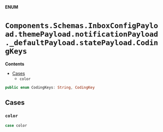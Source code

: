 **ENUM**

# `Components.Schemas.InboxConfigPayload.themePayload.notificationPayload._defaultPayload.statePayload.CodingKeys`

**Contents**

- [Cases](#cases)
  - `color`

```swift
public enum CodingKeys: String, CodingKey
```

## Cases
### `color`

```swift
case color
```

